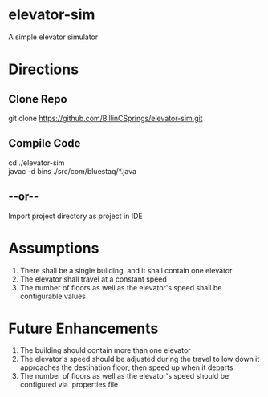 # elevator-sim
A simple elevator simulator

# Directions
## Clone Repo
git clone https://github.com/BillinCSprings/elevator-sim.git
## Compile Code
cd ./elevator-sim <br>
javac -d bins ./src/com/bluestaq/*.java 
## --or--
Import project directory as project in IDE

# Assumptions
<ol>
<li>There shall be a single building, and it shall contain one elevator </li>
<li> The elevator shall travel at a constant speed </li>
<li> The number of floors as well as the elevator's speed shall be configurable values
</ol>

# Future Enhancements
<ol>
<li>The building should contain more than one elevator </li>
<li> The elevator's speed should be adjusted during the travel to low down  it approaches the destination floor; then speed up when it departs</li>
<li> The number of floors as well as the elevator's speed should be configured via .properties file
</ol>


